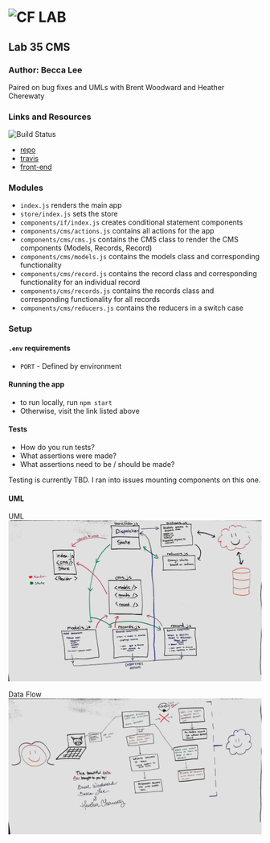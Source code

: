 ![CF](http://i.imgur.com/7v5ASc8.png) LAB
=================================================

## Lab 35 CMS

### Author: Becca Lee
Paired on bug fixes and UMLs with Brent Woodward and Heather Cherewaty

### Links and Resources
![Build Status](https://travis-ci.com/beccalee123/35-project-cms.svg?branch=master)
* [repo](https://github.com/beccalee123/35-project-cms)
* [travis](https://travis-ci.com/beccalee123/35-project-cms/builds/100336397)
* [front-end](d1paxg74gu0vz5.cloudfront.net)

### Modules
- `index.js` renders the main app
- `store/index.js` sets the store
- `components/if/index.js` creates conditional statement components
- `components/cms/actions.js` contains all actions for the app
- `components/cms/cms.js` contains the CMS class to render the CMS components (Models, Records, Record)
- `components/cms/models.js` contains the models class and corresponding functionality
- `components/cms/record.js` contains the record class and corresponding functionality for an individual record
- `components/cms/records.js` contains the records class and corresponding functionality for all records
- `components/cms/reducers.js` contains the reducers in a switch case

### Setup
#### `.env` requirements
* `PORT` - Defined by environment

#### Running the app
- to run locally, run `npm start`
- Otherwise, visit the link listed above

#### Tests
* How do you run tests?
* What assertions were made?
* What assertions need to be / should be made?

Testing is currently TBD. I ran into issues mounting components on this one.

#### UML
UML
![UML](lab_35_uml.jpg)

Data Flow
![Data Flow](lab_35_data_flow.jpg)
